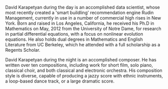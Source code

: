 David Karapetyan during the day is an accomplished data scientist, whose most
recently  created  a 'smart buildling' recommendation engine Rudin Management,
currently in use in a number of commercial high rises in New York.
Born and raised in Los Angeles, California, he received
his Ph.D in Mathematics on May, 2012 from the University of Notre Dame, for 
research in partial differential equations, with a focus on nonlinear
evolution equations. He also holds dual degrees in Mathematics and English Literature
from UC Berkeley, which he attended with a full scholarship as a Regents Scholar. 

David Karapetyan during the night is an accomplished composer. He has written over ten
compositions, including work for short film, solo piano, classical choir, and both classical and electronic orchestra. His composition style is diverse, capable of producing a jazzy score with ethnic instruments, a loop-based dance track, or a large dramatic score. 

